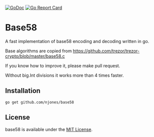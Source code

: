 [![GoDoc](https://godoc.org/github.com/njones/base58?status.svg)](https://godoc.org/github.com/njones/base58)
[![Go Report Card](https://goreportcard.com/badge/njones/base58)](https://goreportcard.com/report/njones/base58)

# Base58    

A fast implementation of base58 encoding and decoding written in go.

Base algorithms are copied from https://github.com/trezor/trezor-crypto/blob/master/base58.c

If you know how to improve it, please make pull request.

Without big.Int divisions it works more than 4 times faster.

## Installation

    go get github.com/njones/base58

## License

base58 is available under the [MIT License](https://opensource.org/licenses/MIT).